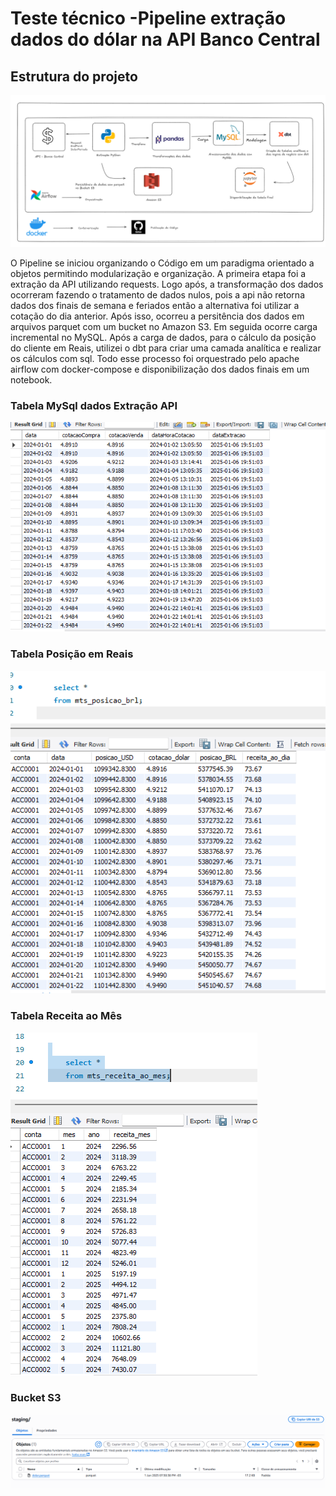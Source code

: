 <h1>Teste técnico -Pipeline extração dados do dólar na API Banco Central</h1>
<h2>Estrutura do projeto</h2>
<img src="https://github.com/ArthurCoutinho15/dolar-pipeline/blob/main/img/Diagrama.png" alt="Diagrama pipeline">
<p> 
    O Pipeline se iniciou organizando o Código em um paradigma orientado a objetos permitindo modularização e organização. 
    A primeira etapa foi a extração da API utilizando requests. Logo após, a transformação dos dados ocorreram fazendo o tratamento de dados nulos, pois a api não retorna dados dos finais de semana e feriados
    então a alternativa foi utilizar a cotação do dia anterior. 
    Após isso, ocorreu a persitência dos dados em arquivos parquet com um bucket no Amazon S3.
    Em seguida ocorre carga incremental no MySQL.
    Após a carga de dados, para o cálculo da posição do cliente em Reais, utilizei o dbt para criar uma camada analítica e realizar os cálculos com sql. 
    Todo esse processo foi orquestrado pelo apache airflow com docker-compose e disponibilização dos dados finais em um notebook.
</p>
<h3>Tabela MySql dados Extração API</h3>
<img src="https://github.com/ArthurCoutinho15/dolar-pipeline/blob/main/img/Captura%20de%20tela%202025-06-01%20225955.png" alt="Diagrama pipeline">
<h3>Tabela Posição em Reais</h3>
<img src="https://github.com/ArthurCoutinho15/dolar-pipeline/blob/main/img/imagem_2025-06-01_231923017.png" alt="Diagrama pipeline">
<h3>Tabela Receita ao Mês</h3>
<img src="https://github.com/ArthurCoutinho15/dolar-pipeline/blob/main/img/Captura%20de%20tela%202025-06-01%20230021.png" alt="Diagrama pipeline">
<h3>Bucket S3</h3>
<img src="https://github.com/ArthurCoutinho15/dolar-pipeline/blob/main/img/imagem_2025-06-01_232039976.png" alt="Diagrama pipeline">
